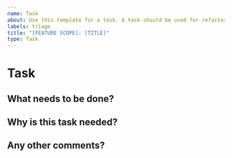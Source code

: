 ```yaml
---
name: Task
about: Use this template for a task. A task should be used for refactoring, automated testing, configuration changes, or other supporting tasks that are not directly related to product development.
labels: triage
title: "[FEATURE SCOPE]: [TITLE]"
type: Task
---
```


<!--
## Instructions
Labels for change type and priority are automatically assigned at the time of creation. 
**The default priority is Low. Please change the priority label if this requires more attention.**

Here are suggestions to help you set the correct priority but changes can be made at your discretion.

If this task is related to:  
  - Current series objectives
  - Next major release objectives
please set the priority to High.

If this task does not meet the above criteria but is more important,
please set the priority to Medium. 
-->
# Task

## What needs to be done?

## Why is this task needed? 

## Any other comments?
